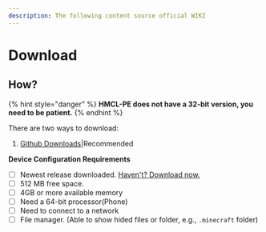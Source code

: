```yaml
---
description: The following content source official WIKI
---
```


# Download

## How?

{% hint style="danger" %}
**HMCL-PE does not have a 32-bit version, you need to be patient.**
{% endhint %}

There are two ways to download:

1. [Github Downloads](https://github.com/Tungstend/HMCL-PE/releases)|Recommended

**Device Configuration Requirements**

* [ ] Newest release downloaded. [Haven't? Download now.](https://github.com/Tungstend/HMCL-PE/releases)
* [ ] 512 MB free space.
* [ ] 4GB or more available memory
* [ ] Need a 64-bit processor(Phone)
* [ ] Need to connect to a network
* [ ] File manager. (Able to show hided files or folder, e.g., `.minecraft` folder)
